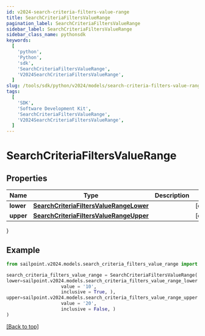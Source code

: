 ```yaml
---
id: v2024-search-criteria-filters-value-range
title: SearchCriteriaFiltersValueRange
pagination_label: SearchCriteriaFiltersValueRange
sidebar_label: SearchCriteriaFiltersValueRange
sidebar_class_name: pythonsdk
keywords:
  [
    'python',
    'Python',
    'sdk',
    'SearchCriteriaFiltersValueRange',
    'V2024SearchCriteriaFiltersValueRange',
  ]
slug: /tools/sdk/python/v2024/models/search-criteria-filters-value-range
tags:
  [
    'SDK',
    'Software Development Kit',
    'SearchCriteriaFiltersValueRange',
    'V2024SearchCriteriaFiltersValueRange',
  ]
---
```


# SearchCriteriaFiltersValueRange

## Properties

| Name | Type | Description | Notes |
| --- | --- | --- | --- |
| **lower** | [**SearchCriteriaFiltersValueRangeLower**](search-criteria-filters-value-range-lower) |  | [optional] |
| **upper** | [**SearchCriteriaFiltersValueRangeUpper**](search-criteria-filters-value-range-upper) |  | [optional] |

}

## Example

```python
from sailpoint.v2024.models.search_criteria_filters_value_range import SearchCriteriaFiltersValueRange

search_criteria_filters_value_range = SearchCriteriaFiltersValueRange(
lower=sailpoint.v2024.models.search_criteria_filters_value_range_lower.SearchCriteria_filters_value_range_lower(
                    value = '10',
                    inclusive = True, ),
upper=sailpoint.v2024.models.search_criteria_filters_value_range_upper.SearchCriteria_filters_value_range_upper(
                    value = '20',
                    inclusive = False, )
)

```

[[Back to top]](#)
